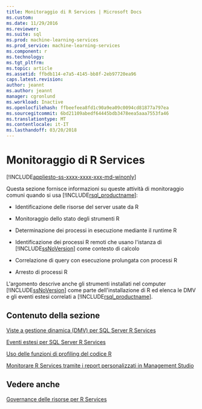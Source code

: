 ```yaml
---
title: Monitoraggio di R Services | Microsoft Docs
ms.custom: 
ms.date: 11/29/2016
ms.reviewer: 
ms.suite: sql
ms.prod: machine-learning-services
ms.prod_service: machine-learning-services
ms.component: r
ms.technology: 
ms.tgt_pltfrm: 
ms.topic: article
ms.assetid: ffbdb114-e7a5-4145-bb8f-2eb97720ea96
caps.latest.revision: 
author: jeannt
ms.author: jeannt
manager: cgronlund
ms.workload: Inactive
ms.openlocfilehash: ffbeefeea8fd1c90a9ea09c0094cd81877a797ea
ms.sourcegitcommit: 6bd21109abedf64445bdb3478eea5aaa7553fa46
ms.translationtype: MT
ms.contentlocale: it-IT
ms.lasthandoff: 03/20/2018
---
```

# <a name="monitoring-r-services"></a>Monitoraggio di R Services
[!INCLUDE[appliesto-ss-xxxx-xxxx-xxx-md-winonly](../../includes/appliesto-ss-xxxx-xxxx-xxx-md-winonly.md)]

Questa sezione fornisce informazioni su queste attività di monitoraggio comuni quando si usa [!INCLUDE[rsql_productname](../../includes/rsql-productname-md.md)]:  
  
-   Identificazione delle risorse del server usate da R  
  
-   Monitoraggio dello stato degli strumenti R  
  
-   Determinazione dei processi in esecuzione mediante il runtime R  
  
-   Identificazione dei processi R remoti che usano l'istanza di [!INCLUDE[ssNoVersion](../../includes/ssnoversion-md.md)] come contesto di calcolo  
  
-   Correlazione di query con esecuzione prolungata con processi R  
  
-   Arresto di processi R  
  
 L'argomento descrive anche gli strumenti installati nel computer [!INCLUDE[ssNoVersion](../../includes/ssnoversion-md.md)] come parte dell'installazione di R ed elenca le DMV e gli eventi estesi correlati a [!INCLUDE[rsql_productname](../../includes/rsql-productname-md.md)].  
  
## <a name="in-this-section"></a>Contenuto della sezione

[Viste a gestione dinamica (DMV) per SQL Server R Services](../../advanced-analytics/r-services/dmvs-for-sql-server-r-services.md)

[Eventi estesi per SQL Server R Services](../../advanced-analytics/r-services/extended-events-for-sql-server-r-services.md)

[Uso delle funzioni di profiling del codice R](../../advanced-analytics/r-services/using-r-code-profiling-functions.md)

[Monitorare R Services tramite i report personalizzati in Management Studio](../../advanced-analytics/r-services/monitor-r-services-using-custom-reports-in-management-studio.md)
  
## <a name="see-also"></a>Vedere anche  
 [Governance delle risorse per R Services](../../advanced-analytics/r-services/resource-governance-for-r-services.md)  
  
  
